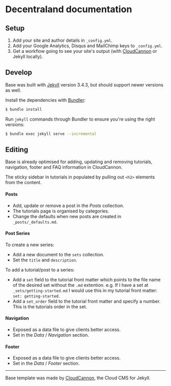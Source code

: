 # Decentraland documentation

## Setup

1.  Add your site and author details in `_config.yml`.
2.  Add your Google Analytics, Disqus and MailChimp keys to `_config.yml`.
3.  Get a workflow going to see your site's output (with [CloudCannon](https://app.cloudcannon.com/) or Jekyll locally).

## Develop

Base was built with [Jekyll](http://jekyllrb.com/) version 3.4.3, but should support newer versions as well.

Install the dependencies with [Bundler](http://bundler.io/):

```bash
$ bundle install
```

Run `jekyll` commands through Bundler to ensure you're using the right versions:

```bash
$ bundle exec jekyll serve --incremental
```

## Editing

Base is already optimised for adding, updating and removing tutorials, navigation, footer and FAQ information in CloudCannon.

The sticky sidebar in tutorials in populated by pulling out `<h2>` elements from the content.

#### Posts

- Add, update or remove a post in the _Posts_ collection.
- The tutorials page is organised by categories.
- Change the defaults when new posts are created in `_posts/_defaults.md`.

#### Post Series

To create a new series:

- Add a new document to the `sets` collection.
- Set the `title` and `description`.

To add a tutorial/post to a series:

- Add a `set` field to the tutorial front matter which points to the file name of the desired set without the `.md` extention. e.g. If I have a set at `_sets/getting-started.md` I would use this in my tutorial front matter: `set: getting-started`.
- Add a `set_order` field to the tutorial front matter and specify a number. This is the tutorials order in the set.

#### Navigation

- Exposed as a data file to give clients better access.
- Set in the _Data_ / _Navigation_ section.

#### Footer

- Exposed as a data file to give clients better access.
- Set in the _Data_ / _Footer_ section.

---

Base template was made by [CloudCannon](http://cloudcannon.com/), the Cloud CMS for Jekyll.
